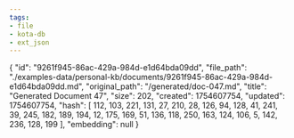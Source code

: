 ```yaml
---
tags:
- file
- kota-db
- ext_json
---
```

{
  "id": "9261f945-86ac-429a-984d-e1d64bda09dd",
  "file_path": "./examples-data/personal-kb/documents/9261f945-86ac-429a-984d-e1d64bda09dd.md",
  "original_path": "/generated/doc-047.md",
  "title": "Generated Document 47",
  "size": 202,
  "created": 1754607754,
  "updated": 1754607754,
  "hash": [
    112,
    103,
    221,
    131,
    27,
    210,
    28,
    126,
    94,
    128,
    41,
    241,
    39,
    245,
    182,
    189,
    194,
    12,
    175,
    169,
    51,
    136,
    118,
    250,
    163,
    124,
    106,
    5,
    142,
    236,
    128,
    199
  ],
  "embedding": null
}